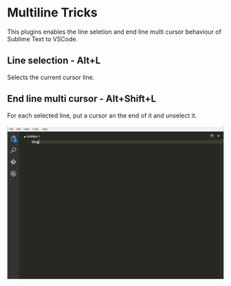 # Multiline Tricks
This plugins enables the line seletion and end line multi cursor behaviour of Sublime Text to VSCode.

## Line selection - Alt+L 
Selects the current cursor line.

## End line multi cursor - Alt+Shift+L
For each selected line, put a cursor an the end of it and unselect it.

![Example of execution](https://github.com/BCJTI/vscode-multi-line-tricks/raw/master/docs/line-selection-and-multiple-cursors.gif)
